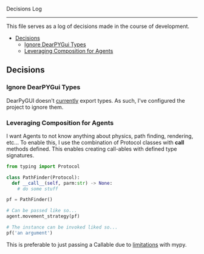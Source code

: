 Decisions Log

---

This file serves as a log of decisions made in the course of development.

- [Decisions](#decisions)
  - [Ignore DearPYGui Types](#ignore-dearpygui-types)
  - [Leveraging Composition for Agents](#leveraging-composition-for-agents)

## Decisions

### Ignore DearPYGui Types

DearPyGUI doesn't [currently](https://github.com/hoffstadt/DearPyGui/issues/922)
export types. As such, I've configured the project to ignore them.

### Leveraging Composition for Agents

I want Agents to not know anything about physics, path finding, rendering, etc...
To enable this, I use the combination of Protocol classes with **call** methods
defined. This enables creating call-ables with defined type signatures.

```python
from typing import Protocol

class PathFinder(Protocol):
  def __call__(self, parm:str) -> None:
    # do some stuff

pf = PathFinder()

# Can be passed like so...
agent.movement_strategy(pf)

# The instance can be invoked liked so...
pf('an argument')
```

This is preferable to just passing a Callable due to
[limitations](https://github.com/python/mypy/issues/708) with mypy.

